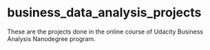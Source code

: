 # business_data_analysis_projects
These are the projects done in the online course of Udacity Business Analysis Nanodegree program.
